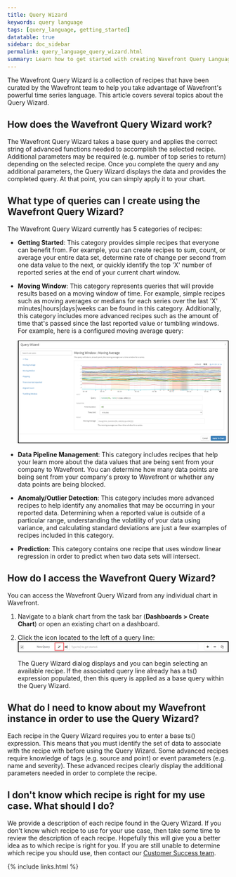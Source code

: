 ```yaml
---
title: Query Wizard
keywords: query language
tags: [query_language, getting_started]
datatable: true
sidebar: doc_sidebar
permalink: query_language_query_wizard.html
summary: Learn how to get started with creating Wavefront Query Language expressions using Query Wizard.
---
```

The Wavefront Query Wizard is a collection of recipes that have been curated by the Wavefront team to help you take advantage of Wavefront's powerful time series language. This article covers several topics about the Query Wizard.

## How does the Wavefront Query Wizard work?
 
The Wavefront Query Wizard takes a base query and applies the correct string of advanced functions needed to accomplish the selected recipe. Additional parameters may be required (e.g. number of top series to return) depending on the selected recipe. Once you complete the query and any additional parameters, the Query Wizard displays the data and provides the completed query. At that point, you can simply apply it to your chart.
 
## What type of queries can I create using the Wavefront Query Wizard?
 
The Wavefront Query Wizard currently has 5 categories of recipes:

- **Getting Started**: This category provides simple recipes that everyone can benefit from. For example, you can create recipes to sum, count, or average your entire data set, determine rate of change per second from one data value to the next, or quickly identify the top 'X' number of reported series at the end of your current chart window.
- **Moving Window**: This category represents queries that will provide results based on a moving window of time. For example, simple recipes such as moving averages or medians for each series over the last 'X' minutes\|hours\|days\|weeks can be found in this category. Additionally, this category includes more advanced recipes such as the amount of time that's passed since the last reported value or tumbling windows. For example, here is a configured moving average query:

  ![recipe_selected](images/recipe_selected.png)

- **Data Pipeline Management**: This category includes recipes that help your learn more about the data values that are being sent from your company to Wavefront. You can determine how many data points are being sent from your company's proxy to Wavefront or whether any data points are being blocked.
- **Anomaly/Outlier Detection**: This category includes more advanced recipes to help identify any anomalies that may be occurring in your reported data. Determining when a reported value is outside of a particular range, understanding the volatility of your data using variance, and calculating standard deviations are just a few examples of recipes included in this category.
- **Prediction**: This category contains one recipe that uses window linear regression in order to predict when two data sets will intersect.
 
## How do I access the Wavefront Query Wizard?
 
You can access the Wavefront Query Wizard from any individual chart in Wavefront.

1. Navigate to a blank chart from the task bar (**Dashboards > Create Chart**) or open an existing chart on a dashboard.
1. Click the <i class="fa fa-magic"></i> icon located to the left of a query line:
  ![wizard_button](images/wizard_button.png)
  
    The Query Wizard dialog displays and you can begin selecting an available recipe. If the associated query line already has a ts() expression populated, then this query is applied as a base query within the Query Wizard.
 
## What do I need to know about my Wavefront instance in order to use the Query Wizard?
 
Each recipe in the Query Wizard requires you to enter a base ts() expression. This means that you must identify the set of data to associate with the recipe with before using the Query Wizard. Some advanced recipes require knowledge of tags (e.g. source and point) or event parameters (e.g. name and severity). These advanced recipes clearly display the additional parameters needed in order to complete the recipe.
 
## I don't know which recipe is right for my use case. What should I do?
 
We provide a description of each recipe found in the Query Wizard. If you don't know which recipe to use for your use case, then take some time to review the description of each recipe. Hopefully this will give you a better idea as to which recipe is right for you. If you are still unable to determine which recipe you should use, then contact our [Customer Success team](mailto:support@wavefront.com).

{% include links.html %}